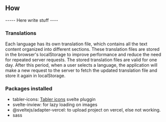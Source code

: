 ## How

----- Here write stuff ----

### Translations

Each language has its own translation file, which contains all the text content organized into different sections. These translation files are stored in the browser's localStorage to improve performance and reduce the need for repeated server requests. The stored translation files are valid for one day. After this period, when a user selects a language, the application will make a new request to the server to fetch the updated translation file and store it again in localStorage.

### Packages installed 

- tabler-icons: [Tabler icons](https://tabler.io/icons) svelte pluggin 
- svelte-inview: for lazy loading on images
- @sveltejs/adapter-vercel: to upload project on vercel, else not working.
- sass
